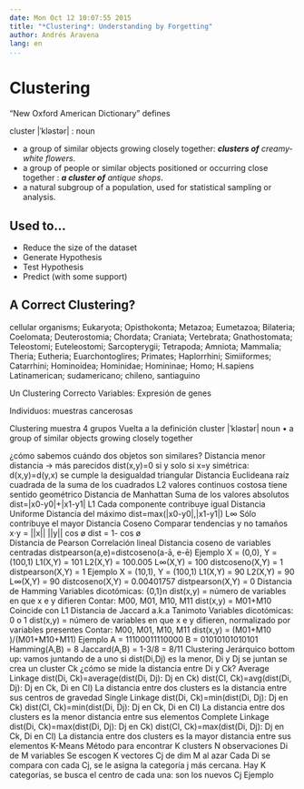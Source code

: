 ```yaml
---
date: Mon Oct 12 10:07:55 2015
title: "*Clustering*: Understanding by Forgetting"
author: Andrés Aravena  
lang: en  
...
```


# Clustering

“New Oxford American Dictionary” defines

cluster |ˈkləstər|
:   noun

+ a group of similar objects growing closely together: ***clusters of** creamy-white flowers*.
+ a group of people or similar objects positioned or occurring close together : ***a cluster of** antique shops*.
+ a natural subgroup of a population, used for statistical sampling or analysis.

## Used to...
+ Reduce the size of the dataset
+ Generate Hypothesis
+ Test Hypothesis
+ Predict (with some support)

## A Correct Clustering?

cellular organisms; 
Eukaryota; Opisthokonta; Metazoa; Eumetazoa; Bilateria; Coelomata; Deuterostomia; Chordata; Craniata;
Vertebrata; Gnathostomata; Teleostomi; Euteleostomi; Sarcopterygii; Tetrapoda;
Amniota; Mammalia; Theria; Eutheria; Euarchontoglires;
Primates; Haplorrhini; Simiiformes; Catarrhini;
Hominoidea; Hominidae; Homininae; Homo; H.sapiens 
Latinamerican; 
sudamericano; chileno, 
santiaguino

Un Clustering Correcto
Variables: Expresión de genes

Individuos: muestras cancerosas

Clustering muestra 4 grupos
Vuelta a la definición
cluster |ˈkləstər|
noun
• a group of similar objects growing closely together

¿cómo sabemos cuándo dos objetos son similares?
Distancia
 menor distancia → más parecidos
 dist(x,y)=0 si y solo si x=y
 simétrica: d(x,y)=d(y,x)
 se cumple la desigualdad triangular
Distancia Euclideana
raíz cuadrada de la suma de los cuadrados
L2
valores continuos
costosa
tiene sentido geométrico
Distancia de Manhattan
Suma de los valores absolutos
dist=|x0-y0|+|x1-y1|
L1
Cada componente contribuye igual
Distancia Uniforme
Distancia del máximo
dist=max(|x0-y0|,|x1-y1|)
L∞
Sólo contribuye el mayor
Distancia Coseno
Comparar tendencias y no tamaños
x⋅y = ||x|| ||y|| cos ø
dist = 1- cos ø  
Distancia de Pearson
Correlación lineal
Distancia coseno de variables centradas
distpearson(a,e)=distcoseno(a-ā, e-ē)
Ejemplo
X = (0,0),   Y = (100,1)
L1(X,Y) = 101
L2(X,Y) = 100.005
L∞(X,Y) = 100
distcoseno(X,Y) = 1
distpearson(X,Y) = 1
Ejemplo
X = (10,1),   Y = (100,1)
L1(X,Y) = 90
L2(X,Y) = 90
L∞(X,Y) = 90
distcoseno(X,Y) = 0.00401757
distpearson(X,Y) = 0
Distancia de Hamming
Variables dicotómicas: {0,1}n
dist(x,y) = número de variables en que x e y difieren
Contar: M00, M01, M10, M11
dist(x,y) = M01+M10
Coincide con L1
Distancia de Jaccard
a.k.a Tanimoto
Variables dicotómicas: 0 o 1
dist(x,y) = número de variables en que x e y difieren, normalizado por variables presentes
Contar: M00, M01, M10, M11
dist(x,y) = (M01+M10 )/(M01+M10+M11)
Ejemplo
A = 11100011110000
B = 01010101010101
Hamming(A,B) = 8
Jaccard(A,B) = 1-3/8 = 8/11
Clustering Jerárquico
bottom up: vamos juntando de a uno
si dist(Di,Dj) es la menor, Di y Dj se juntan
se crea un cluster Ck
¿cómo se mide la distancia entre Di y Ck?
Average Linkage
dist(Di, Ck)=average(dist(Di, Dj): Dj en Ck)
dist(Cl, Ck)=avg(dist(Di, Dj): Dj en Ck, Di en Cl)
La distancia entre dos clusters es la distancia entre sus centros de gravedad
Single Linkage
dist(Di, Ck)=min(dist(Di, Dj): Dj en Ck)
dist(Cl, Ck)=min(dist(Di, Dj): Dj en Ck, Di en Cl)
La distancia entre dos clusters es la menor distancia entre sus elementos
Complete Linkage
dist(Di, Ck)=max(dist(Di, Dj): Dj en Ck)
dist(Cl, Ck)=max(dist(Di, Dj): Dj en Ck, Di en Cl)
La distancia entre dos clusters es la mayor distancia entre sus elementos
K-Means
Método para encontrar K clusters
N observaciones Di de M variables
Se escogen K vectores Cj de dim M al azar
Cada Di se compara con cada Cj, se le asigna  la categoría j más cercana.
Hay K categorías, se busca el centro de cada una: son los nuevos Cj
Ejemplo
